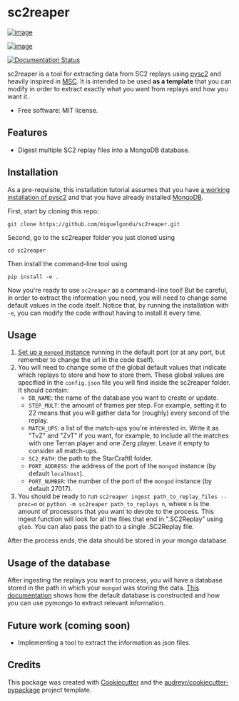 sc2reaper
==========

[![image](https://img.shields.io/pypi/v/sc2reaper.svg)](https://pypi.python.org/pypi/sc2reaper)

[![image](https://img.shields.io/travis/miguelgondu/sc2reaper.svg)](https://travis-ci.org/miguelgondu/sc2reaper)

[![Documentation Status](https://readthedocs.org/projects/sc2reaper/badge/?version=latest)](https://sc2reaper.readthedocs.io/en/latest/?badge=latest)

sc2reaper is a tool for extracting data from SC2 replays using [pysc2](https://github.com/deepmind/pysc2) and heavily inspired in [MSC](https://github.com/wuhuikai/MSC). It is intended to be used **as a template** that you can modify in order to extract exactly what you want from replays and how you want it.

-   Free software: MIT license.

Features
--------

-   Digest multiple SC2 replay files into a MongoDB database.

Installation
------------

As a pre-requisite, this installation tutorial assumes that you have [a working installation of pysc2](https://github.com/deepmind/pysc2#quick-start-guide) and that you have already installed [MongoDB](https://docs.mongodb.com/manual/installation/).

First, start by cloning this repo:

```
git clone https://github.com/miguelgondu/sc2reaper.git
```

Second, go to the sc2reaper folder you just cloned using

```
cd sc2reaper
```

Then install the command-line tool using

```
pip install -e .
```

Now you're ready to use `sc2reaper` as a command-line tool! But be careful, in order to extract the information you need, you will need to change some default values in the code itself. Notice that, by running the installation with `-e`, you can modify the code without having to install it every time.

Usage
-----

1. [Set up a `mongod` instance](https://docs.mongodb.com/manual/tutorial/install-mongodb-enterprise-on-ubuntu/#start-mongodb) running in the default port (or at any port, but remember to change the url in the code itself).
2. You will need to change some of the global default values that indicate which replays to store and how to store them. These global values are specified in the `config.json` file you will find inside the sc2reaper folder. It should contain:
	- `DB_NAME`: the name of the database you want to create or update.
	- `STEP_MULT`: the amount of frames per step. For example, setting it to 22 means that you will gather data for (roughly) every second of the replay.
	- `MATCH_UPS`: a list of the match-ups you're interested in. Write it as "TvZ" and "ZvT" if you want, for example, to include all the matches with one Terran player and one Zerg player. Leave it empty to consider all match-ups.
	- `SC2_PATH`: the path to the StarCraftII folder.
	- `PORT_ADDRESS`: the address of the port of the `mongod` instance (by default `localhost`).
	- `PORT_NUMBER`: the number of the port of the `mongod` instance (by default 27017).
2. You should be ready to run `sc2reaper ingest path_to_replay_files --proc=n` or `python -m sc2reaper path_to_replays n`, where `n` is the amount of processors that you want to devote to the process. This ingest function will look for all the files that end in ".SC2Replay" using `glob`. You can also pass the path to a single .SC2Replay file.

After the process ends, the data should be stored in your mongo database.

Usage of the database
---------------------

After ingesting the replays you want to process, you will have a database stored in the path in which your `mongod` was storing the data. [This documentation](https://github.com/miguelgondu/sc2reaper/blob/master/using_sc2reaper_database.md) shows how the default database is constructed and how you can use pymongo to extract relevant information. 

Future work (coming soon)
-------------------------

- Implementing a tool to extract the information as json files.


Credits
-------

This package was created with
[Cookiecutter](https://github.com/audreyr/cookiecutter) and the
[audreyr/cookiecutter-pypackage](https://github.com/audreyr/cookiecutter-pypackage)
project template.
